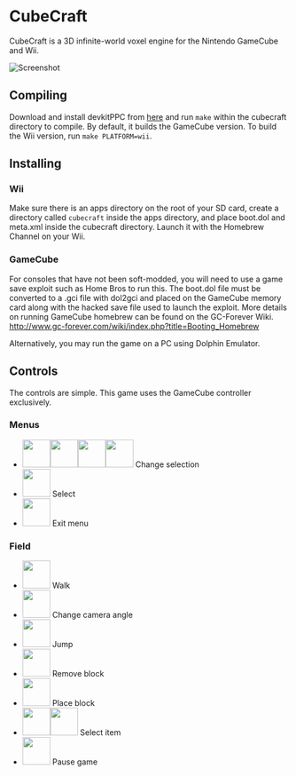 # CubeCraft
CubeCraft is a 3D infinite-world voxel engine for the Nintendo GameCube and Wii.

![Screenshot](https://github.com/Goatinator/cubecraft/blob/master/screenshots/00000000-2.png?raw=true)

## Compiling
Download and install devkitPPC from [here](https://sourceforge.net/projects/devkitpro/) and run `make` within the cubecraft directory to compile. By default, it builds the GameCube version. To build the Wii version, run `make PLATFORM=wii`.

## Installing

### Wii
Make sure there is an apps directory on the root of your SD card, create a directory called `cubecraft` inside the apps directory, and place boot.dol and meta.xml inside the cubecraft directory. Launch it with the Homebrew Channel on your Wii.

### GameCube
For consoles that have not been soft-modded, you will need to use a game save exploit such as Home Bros to run this. The boot.dol file must be converted to a .gci file with dol2gci and placed on the GameCube memory card along with the hacked save file used to launch the exploit. More details on running GameCube homebrew can be found on the GC-Forever Wiki. <http://www.gc-forever.com/wiki/index.php?title=Booting_Homebrew>

Alternatively, you may run the game on a PC using Dolphin Emulator.

## Controls
The controls are simple. This game uses the GameCube controller exclusively.

### Menus
* <img src=http://www.ssbwiki.com/images/e/e0/ButtonIcon-GCN-Control_Stick-U.png width=50><img src=http://www.ssbwiki.com/images/0/0a/ButtonIcon-GCN-Control_Stick-D.png width=50><img src=http://www.ssbwiki.com/images/5/5a/ButtonIcon-GCN-D-Pad-U.png width=50><img src=http://www.ssbwiki.com/images/5/50/ButtonIcon-GCN-D-Pad-D.png width=50> Change selection
* <img src=http://www.ssbwiki.com/images/4/46/ButtonIcon-GCN-A.png width=50> Select
* <img src=http://www.ssbwiki.com/images/9/9f/ButtonIcon-GCN-B.png width=50> Exit menu

### Field
* <img src=http://www.ssbwiki.com/images/c/c4/ButtonIcon-GCN-Control_Stick.png width=50> Walk
* <img src=http://www.ssbwiki.com/images/1/13/ButtonIcon-GCN-C-Stick.png width=50> Change camera angle
* <img src=http://www.ssbwiki.com/images/4/46/ButtonIcon-GCN-A.png width=50> Jump
* <img src=http://www.ssbwiki.com/images/9/9f/ButtonIcon-GCN-B.png width=50> Remove block
* <img src=http://www.ssbwiki.com/images/4/48/ButtonIcon-GCN-Y.png width=50> Place block
* <img src=http://www.ssbwiki.com/images/0/08/ButtonIcon-GCN-D-Pad-L.png width=50><img src=http://www.ssbwiki.com/images/4/47/ButtonIcon-GCN-D-Pad-R.png width=50> Select item
* <img src=http://www.ssbwiki.com/images/b/b7/ButtonIcon-GCN-Start-Pause.png width=50> Pause game
